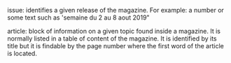 issue:
  identifies a given release of the magazine. For example: a number or some text such as 'semaine du 2 au 8 aout 2019"

article:
  block of information on a given topic found inside a magazine. It is normally listed in a table of content of the magazine. It is identified by its title but it is findable by the page number where the first word of the article is located.


  